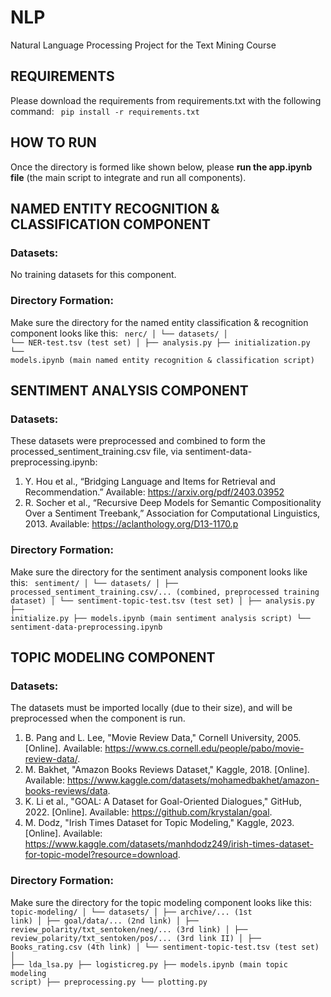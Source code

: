 # NLP
Natural Language Processing Project for the Text Mining Course


## REQUIREMENTS
Please download the requirements from requirements.txt with the following command:
<code>
pip install -r requirements.txt
</code>


## HOW TO RUN
Once the directory is formed like shown below, please **run the app.ipynb file**
    (the main script to integrate and run all components).


## NAMED ENTITY RECOGNITION & CLASSIFICATION COMPONENT
### Datasets:
No training datasets for this component.

### Directory Formation:
Make sure the directory for the named entity classification & recognition component looks like this:
<code>
nerc/
│  └── datasets/
│        └── NER-test.tsv (test set)
│
├── analysis.py
├── initialization.py
└── models.ipynb (main named entity recognition & classification script)
</code>


## SENTIMENT ANALYSIS COMPONENT
### Datasets:
These datasets were preprocessed and combined to form the processed_sentiment_training.csv file, via sentiment-data-preprocessing.ipynb:

1) Y. Hou et al., “Bridging Language and Items for Retrieval and Recommendation.” Available: https://arxiv.org/pdf/2403.03952
2) R. Socher et al., “Recursive Deep Models for Semantic Compositionality Over a Sentiment Treebank,” Association for Computational Linguistics, 2013. Available: https://aclanthology.org/D13-1170.p

### Directory Formation:
Make sure the directory for the sentiment analysis component looks like this:
<code>
sentiment/
│    └── datasets/
│        ├── processed_sentiment_training.csv/... (combined, preprocessed training dataset)
│        └── sentiment-topic-test.tsv (test set)
│
├── analysis.py
├── initialize.py
├── models.ipynb (main sentiment analysis script)
└── sentiment-data-preprocessing.ipynb
</code>


## TOPIC MODELING COMPONENT
### Datasets:
The datasets must be imported locally (due to their size), and will be preprocessed when the component is run.

1) B. Pang and L. Lee, "Movie Review Data," Cornell University, 2005. [Online]. Available: https://www.cs.cornell.edu/people/pabo/movie-review-data/.
2) M. Bakhet, "Amazon Books Reviews Dataset," Kaggle, 2018. [Online]. Available: https://www.kaggle.com/datasets/mohamedbakhet/amazon-books-reviews/data.
3) K. Li et al., "GOAL: A Dataset for Goal-Oriented Dialogues," GitHub, 2022. [Online]. Available: https://github.com/krystalan/goal. 
4) M. Dodz, "Irish Times Dataset for Topic Modeling," Kaggle, 2023. [Online]. Available: https://www.kaggle.com/datasets/manhdodz249/irish-times-dataset-for-topic-model?resource=download.

### Directory Formation:
Make sure the directory for the topic modeling component looks like this:
<code>
topic-modeling/
│    └── datasets/
│        ├── archive/... (1st link)
│        ├── goal/data/... (2nd link)
│        ├── review_polarity/txt_sentoken/neg/... (3rd link)
│        ├── review_polarity/txt_sentoken/pos/... (3rd link II)
│        ├── Books_rating.csv (4th link)
│        └── sentiment-topic-test.tsv (test set)
│
├── lda_lsa.py
├── logisticreg.py
├── models.ipynb (main topic modeling script)
├── preprocessing.py
└── plotting.py
</code>
